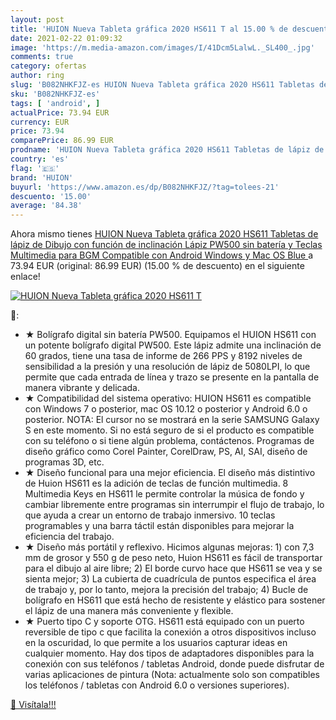 ```yaml
---
layout: post
title: 'HUION Nueva Tableta gráfica 2020 HS611 T al 15.00 % de descuento'
date: 2021-02-22 01:09:32
image: 'https://m.media-amazon.com/images/I/41Dcm5LalwL._SL400_.jpg'
comments: true
category: ofertas
author: ring
slug: 'B082NHKFJZ-es HUION Nueva Tableta gráfica 2020 HS611 Tabletas de lápiz...'
sku: 'B082NHKFJZ-es'
tags: [ 'android', ]
actualPrice: 73.94 EUR
currency: EUR
price: 73.94
comparePrice: 86.99 EUR
prodname: 'HUION Nueva Tableta gráfica 2020 HS611 Tabletas de lápiz de Dibujo con función de inclinación Lápiz PW500 sin batería y Teclas Multimedia para BGM Compatible con Android  Windows y Mac OS  Blue '
country: 'es'
flag: '🇪🇸'
brand: 'HUION'
buyurl: 'https://www.amazon.es/dp/B082NHKFJZ/?tag=tolees-21'
descuento: '15.00'
average: '84.38'
---
```


Ahora mismo tienes [HUION Nueva Tableta gráfica 2020 HS611 Tabletas de lápiz de Dibujo con función de inclinación Lápiz PW500 sin batería y Teclas Multimedia para BGM Compatible con Android  Windows y Mac OS  Blue ](https://www.amazon.es/dp/B082NHKFJZ/?tag=tolees-21) a 73.94 EUR (original: 86.99 EUR) (15.00 %  de descuento) en el siguiente enlace!

[![HUION Nueva Tableta gráfica 2020 HS611 T](https://m.media-amazon.com/images/I/41Dcm5LalwL._SL400_.jpg)](https://www.amazon.es/dp/B082NHKFJZ/?tag=tolees-21)

🔎:

- ★ Bolígrafo digital sin batería PW500. Equipamos el HUION HS611 con un potente bolígrafo digital PW500. Este lápiz admite una inclinación de 60 grados, tiene una tasa de informe de 266 PPS y 8192 niveles de sensibilidad a la presión y una resolución de lápiz de 5080LPI, lo que permite que cada entrada de línea y trazo se presente en la pantalla de manera vibrante y delicada.
- ★ Compatibilidad del sistema operativo: HUION HS611 es compatible con Windows 7 o posterior, mac OS 10.12 o posterior y Android 6.0 o posterior. NOTA: El cursor no se mostrará en la serie SAMSUNG Galaxy S en este momento. Si no está seguro de si el producto es compatible con su teléfono o si tiene algún problema, contáctenos. Programas de diseño gráfico como Corel Painter, CorelDraw, PS, AI, SAI, diseño de programas 3D, etc.
- ★ Diseño funcional para una mejor eficiencia. El diseño más distintivo de Huion HS611 es la adición de teclas de función multimedia. 8 Multimedia Keys en HS611 le permite controlar la música de fondo y cambiar libremente entre programas sin interrumpir el flujo de trabajo, lo que ayuda a crear un entorno de trabajo inmersivo. 10 teclas programables y una barra táctil están disponibles para mejorar la eficiencia del trabajo.
- ★ Diseño más portátil y reflexivo. Hicimos algunas mejoras: 1) con 7,3 mm de grosor y 550 g de peso neto, Huion HS611 es fácil de transportar para el dibujo al aire libre; 2) El borde curvo hace que HS611 se vea y se sienta mejor; 3) La cubierta de cuadrícula de puntos especifica el área de trabajo y, por lo tanto, mejora la precisión del trabajo; 4) Bucle de bolígrafo en HS611 que está hecho de resistente y elástico para sostener el lápiz de una manera más conveniente y flexible.
- ★ Puerto tipo C y soporte OTG. HS611 está equipado con un puerto reversible de tipo c que facilita la conexión a otros dispositivos incluso en la oscuridad, lo que permite a los usuarios capturar ideas en cualquier momento. Hay dos tipos de adaptadores disponibles para la conexión con sus teléfonos / tabletas Android, donde puede disfrutar de varias aplicaciones de pintura (Nota: actualmente solo son compatibles los teléfonos / tabletas con Android 6.0 o versiones superiores).

[🛒 Visítala!!!](https://www.amazon.es/dp/B082NHKFJZ/?tag=tolees-21)
